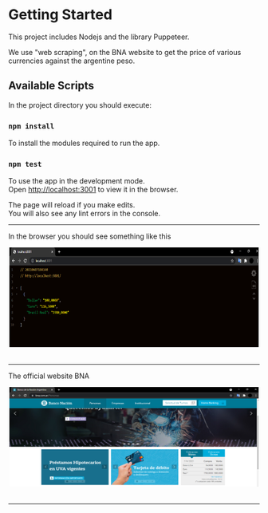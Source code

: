 # Getting Started

This project includes Nodejs and the library Puppeteer.

We use "web scraping", on the BNA website to get the price of various currencies against the argentine peso.

## Available Scripts

In the project directory you should execute:

### `npm install`

To install the modules required to run the app.

### `npm test`

To use the app in the development mode.\
Open [http://localhost:3001](http://localhost:3001) to view it in the browser.

The page will reload if you make edits.\
You will also see any lint errors in the console.


---
In the browser you should see something like this
<p align='center'>
<img height="200" width="500" src="img/localhost.png">&nbsp;&nbsp;

</p>

---
The official website BNA
<p align='center'>
<img height="200" width="500" src="img/bna.png">&nbsp;&nbsp;

</p>

---